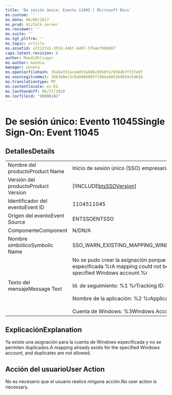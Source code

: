 ```yaml
---
title: 'De sesión único: Evento 11045 | Microsoft Docs'
ms.custom: ''
ms.date: 06/08/2017
ms.prod: biztalk-server
ms.reviewer: ''
ms.suite: ''
ms.tgt_pltfrm: ''
ms.topic: article
ms.assetid: a7212f42-355d-446f-bd07-5fb4e799b607
caps.latest.revision: 6
author: MandiOhlinger
ms.author: mandia
manager: anneta
ms.openlocfilehash: 35e8a331aca4d53ab86c8950fa7858db7f15fe8f
ms.sourcegitcommit: 266308ec5c6a9d8d80ff298ee6051b4843c5d626
ms.translationtype: MT
ms.contentlocale: es-ES
ms.lasthandoff: 06/27/2018
ms.locfileid: "36996181"
---
```

# <a name="single-sign-on-event-11045"></a><span data-ttu-id="7c931-102">De sesión único: Evento 11045</span><span class="sxs-lookup"><span data-stu-id="7c931-102">Single Sign-On: Event 11045</span></span>
## <a name="details"></a><span data-ttu-id="7c931-103">Detalles</span><span class="sxs-lookup"><span data-stu-id="7c931-103">Details</span></span>  
  
|                 |                                                                                                                                                                                                       |
|-----------------|-------------------------------------------------------------------------------------------------------------------------------------------------------------------------------------------------------|
|  <span data-ttu-id="7c931-104">Nombre del producto</span><span class="sxs-lookup"><span data-stu-id="7c931-104">Product Name</span></span>   |                                                                                       <span data-ttu-id="7c931-105">Inicio de sesión único (SSO) empresarial</span><span class="sxs-lookup"><span data-stu-id="7c931-105">Enterprise Single Sign-On</span></span>                                                                                       |
| <span data-ttu-id="7c931-106">Versión del producto</span><span class="sxs-lookup"><span data-stu-id="7c931-106">Product Version</span></span> |                                                                      [!INCLUDE[btsSSOVersion](../includes/btsssoversion-md.md)]                                                                       |
|    <span data-ttu-id="7c931-107">Identificador del evento</span><span class="sxs-lookup"><span data-stu-id="7c931-107">Event ID</span></span>     |                                                                                                 <span data-ttu-id="7c931-108">11045</span><span class="sxs-lookup"><span data-stu-id="7c931-108">11045</span></span>                                                                                                 |
|  <span data-ttu-id="7c931-109">Origen del evento</span><span class="sxs-lookup"><span data-stu-id="7c931-109">Event Source</span></span>   |                                                                                                <span data-ttu-id="7c931-110">ENTSSO</span><span class="sxs-lookup"><span data-stu-id="7c931-110">ENTSSO</span></span>                                                                                                 |
|    <span data-ttu-id="7c931-111">Componente</span><span class="sxs-lookup"><span data-stu-id="7c931-111">Component</span></span>    |                                                                                                  <span data-ttu-id="7c931-112">N/D</span><span class="sxs-lookup"><span data-stu-id="7c931-112">N/A</span></span>                                                                                                  |
|  <span data-ttu-id="7c931-113">Nombre simbólico</span><span class="sxs-lookup"><span data-stu-id="7c931-113">Symbolic Name</span></span>  |                                                                                   <span data-ttu-id="7c931-114">SSO_WARN_EXISTING_MAPPING_WINDOWS</span><span class="sxs-lookup"><span data-stu-id="7c931-114">SSO_WARN_EXISTING_MAPPING_WINDOWS</span></span>                                                                                   |
|  <span data-ttu-id="7c931-115">Texto del mensaje</span><span class="sxs-lookup"><span data-stu-id="7c931-115">Message Text</span></span>   | <span data-ttu-id="7c931-116">No se pudo crear la asignación porque ya existe una para la cuenta de Windows especificada.%r</span><span class="sxs-lookup"><span data-stu-id="7c931-116">A mapping could not be created because a mapping already exists for the specified Windows account.%r</span></span><br /><br /> <span data-ttu-id="7c931-117">Id. de seguimiento: %1 %r</span><span class="sxs-lookup"><span data-stu-id="7c931-117">Tracking ID: %1%r</span></span><br /><br /> <span data-ttu-id="7c931-118">Nombre de la aplicación: %2 %r</span><span class="sxs-lookup"><span data-stu-id="7c931-118">Application Name: %2%r</span></span><br /><br /> <span data-ttu-id="7c931-119">Cuenta de Windows: %3</span><span class="sxs-lookup"><span data-stu-id="7c931-119">Windows Account: %3</span></span> |
  
## <a name="explanation"></a><span data-ttu-id="7c931-120">Explicación</span><span class="sxs-lookup"><span data-stu-id="7c931-120">Explanation</span></span>  
 <span data-ttu-id="7c931-121">Ya existe una asignación para la cuenta de Windows especificada y no se permiten duplicados.</span><span class="sxs-lookup"><span data-stu-id="7c931-121">A mapping already exists for the specified Windows account, and duplicates are not allowed.</span></span>  
  
## <a name="user-action"></a><span data-ttu-id="7c931-122">Acción del usuario</span><span class="sxs-lookup"><span data-stu-id="7c931-122">User Action</span></span>  
 <span data-ttu-id="7c931-123">No es necesario que el usuario realice ninguna acción.</span><span class="sxs-lookup"><span data-stu-id="7c931-123">No user action is necessary.</span></span>
